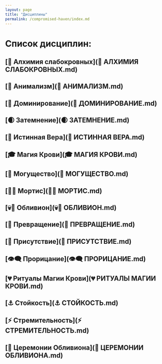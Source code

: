 ```yaml
---
layout: page
title: "Дисциплины"
permalink: /compromised-haven/index.md
---
```



# Список дисциплин:

## [🧪 Алхимия слабокровных](🧪 АЛХИМИЯ СЛАБОКРОВНЫХ.md)
## [🐾 Анимализм](🐾 АНИМАЛИЗМ.md)
## [🔗 Доминирование](🔗 ДОМИНИРОВАНИЕ.md)
## [🌒 Затемнение](🌒 ЗАТЕМНЕНИЕ.md)
## [🙏 Истинная Вера](🙏 ИСТИННАЯ ВЕРА.md)
## [🎓 Магия Крови](🎓 МАГИЯ КРОВИ.md)
## [💪 Могущество](💪 МОГУЩЕСТВО.md)
## [🧟‍♂️ Мортис](🧟‍♂️ МОРТИС.md)
## [💀🦇 Обливион](💀🦇 ОБЛИВИОН.md)
## [🧬 Превращение](🧬 ПРЕВРАЩЕНИЕ.md)
## [👑 Присутствие](👑 ПРИСУТСТВИЕ.md)
## [👁‍🗨 Прорицание](👁‍🗨 ПРОРИЦАНИЕ.md)
## [💔 Ритуалы Магии Крови](💔 РИТУАЛЫ МАГИИ КРОВИ.md)
## [⚓ Стойкость](⚓ СТОЙКОСТЬ.md)
## [⚡ Стремительность](⚡ СТРЕМИТЕЛЬНОСТЬ.md)
## [🦴 Церемонии Обливиона](🦴 ЦЕРЕМОНИИ ОБЛИВИОНА.md)
